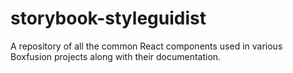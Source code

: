 # storybook-styleguidist
A repository of all the common React components used in various Boxfusion projects along with their documentation.
